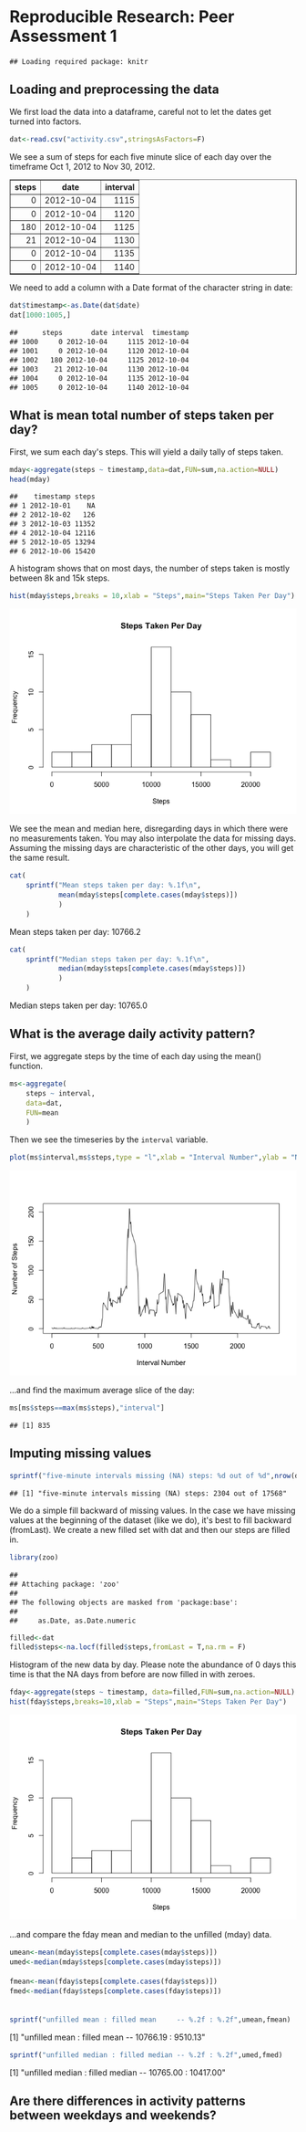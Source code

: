 # Reproducible Research: Peer Assessment 1


```
## Loading required package: knitr
```


## Loading and preprocessing the data

We first load the data into a dataframe, careful not to let the dates get turned into factors.


```r
dat<-read.csv("activity.csv",stringsAsFactors=F)
```

We see a sum of steps for each five minute slice of each day over the timeframe Oct 1, 2012 to Nov 30, 2012.

<!-- html table generated in R 3.1.2 by xtable 1.7-4 package -->
<!-- Sun Mar 15 15:44:54 2015 -->
<table border=1>
<tr> <th> steps </th> <th> date </th> <th> interval </th>  </tr>
  <tr> <td align="right">   0 </td> <td> 2012-10-04 </td> <td align="right"> 1115 </td> </tr>
  <tr> <td align="right">   0 </td> <td> 2012-10-04 </td> <td align="right"> 1120 </td> </tr>
  <tr> <td align="right"> 180 </td> <td> 2012-10-04 </td> <td align="right"> 1125 </td> </tr>
  <tr> <td align="right">  21 </td> <td> 2012-10-04 </td> <td align="right"> 1130 </td> </tr>
  <tr> <td align="right">   0 </td> <td> 2012-10-04 </td> <td align="right"> 1135 </td> </tr>
  <tr> <td align="right">   0 </td> <td> 2012-10-04 </td> <td align="right"> 1140 </td> </tr>
   </table>

We need to add a column with a Date format of the character string in date:


```r
dat$timestamp<-as.Date(dat$date)
dat[1000:1005,]
```

```
##      steps       date interval  timestamp
## 1000     0 2012-10-04     1115 2012-10-04
## 1001     0 2012-10-04     1120 2012-10-04
## 1002   180 2012-10-04     1125 2012-10-04
## 1003    21 2012-10-04     1130 2012-10-04
## 1004     0 2012-10-04     1135 2012-10-04
## 1005     0 2012-10-04     1140 2012-10-04
```


## What is mean total number of steps taken per day?

First, we sum each day's steps. This will yield a daily tally of steps taken.


```r
mday<-aggregate(steps ~ timestamp,data=dat,FUN=sum,na.action=NULL)
head(mday)
```

```
##    timestamp steps
## 1 2012-10-01    NA
## 2 2012-10-02   126
## 3 2012-10-03 11352
## 4 2012-10-04 12116
## 5 2012-10-05 13294
## 6 2012-10-06 15420
```

A histogram shows that on most days, the number of steps taken is mostly between 8k and 15k steps.


```r
hist(mday$steps,breaks = 10,xlab = "Steps",main="Steps Taken Per Day")
```

![](PA1_template_files/figure-html/unnamed-chunk-3-1.png) 

We see the mean and median here, disregarding days in which there were no measurements taken. You may also interpolate the data for missing days. Assuming the missing days are characteristic of the other days, you will get the same result.


```r
cat(
    sprintf("Mean steps taken per day: %.1f\n",
            mean(mday$steps[complete.cases(mday$steps)])
            )
    )
```

Mean steps taken per day: 10766.2

```r
cat(
    sprintf("Median steps taken per day: %.1f\n",
            median(mday$steps[complete.cases(mday$steps)])
            )
    )
```

Median steps taken per day: 10765.0

## What is the average daily activity pattern?

First, we aggregate steps by the time of each day using the mean() function.


```r
ms<-aggregate(
    steps ~ interval,
    data=dat,
    FUN=mean
    )
```

Then we see the timeseries by the `interval` variable.


```r
plot(ms$interval,ms$steps,type = "l",xlab = "Interval Number",ylab = "Number of Steps")
```

![](PA1_template_files/figure-html/interval-timeplot-1.png) 

...and find the maximum average slice of the day:


```r
ms[ms$steps==max(ms$steps),"interval"]
```

```
## [1] 835
```

## Imputing missing values


```r
sprintf("five-minute intervals missing (NA) steps: %d out of %d",nrow(dat[is.na(dat$steps),]),nrow(dat))
```

```
## [1] "five-minute intervals missing (NA) steps: 2304 out of 17568"
```

We do a simple fill backward of missing values. In the case we have missing values at the beginning of the dataset (like we do), it's best to fill backward (fromLast). We create a new filled set with dat and then our steps are filled in.


```r
library(zoo)
```

```
## 
## Attaching package: 'zoo'
## 
## The following objects are masked from 'package:base':
## 
##     as.Date, as.Date.numeric
```

```r
filled<-dat
filled$steps<-na.locf(filled$steps,fromLast = T,na.rm = F)
```

Histogram of the new data by day. Please note the abundance of 0 days this time is that the NA days from before are now filled in with zeroes.


```r
fday<-aggregate(steps ~ timestamp, data=filled,FUN=sum,na.action=NULL)
hist(fday$steps,breaks=10,xlab = "Steps",main="Steps Taken Per Day")
```

![](PA1_template_files/figure-html/unnamed-chunk-8-1.png) 

...and compare the fday mean and median to the unfilled (mday) data.


```r
umean<-mean(mday$steps[complete.cases(mday$steps)])
umed<-median(mday$steps[complete.cases(mday$steps)])

fmean<-mean(fday$steps[complete.cases(fday$steps)])
fmed<-median(fday$steps[complete.cases(fday$steps)])


sprintf("unfilled mean : filled mean     -- %.2f : %.2f",umean,fmean)
```

[1] "unfilled mean : filled mean     -- 10766.19 : 9510.13"

```r
sprintf("unfilled median : filled median -- %.2f : %.2f",umed,fmed)
```

[1] "unfilled median : filled median -- 10765.00 : 10417.00"


## Are there differences in activity patterns between weekdays and weekends?
